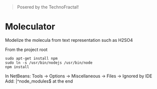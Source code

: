 > Posered by the TechnoFractal!

# Moleculator  
Modelize the molecula from text representation such as H2SO4  

From the project root

```
sudo apt-get install npm  
sudo ln -s /usr/bin/nodejs /usr/bin/node 
npm install
```

In NetBeans: Tools -> Options -> Miscellaneous -> Files -> Ignored by IDE  
Add: |^node_modules$ at the end